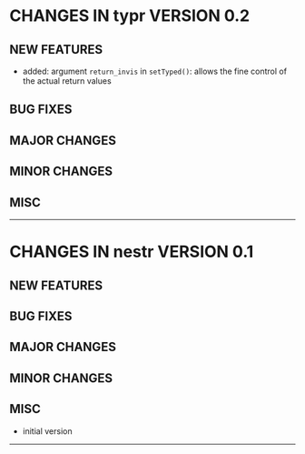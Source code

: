 # CHANGES IN typr VERSION 0.2

## NEW FEATURES

- added: argument `return_invis` in `setTyped()`:
  allows the fine control of the actual return values

## BUG FIXES

## MAJOR CHANGES

## MINOR CHANGES

## MISC

-----

# CHANGES IN nestr VERSION 0.1

## NEW FEATURES

## BUG FIXES

## MAJOR CHANGES

## MINOR CHANGES

## MISC

- initial version

-----


